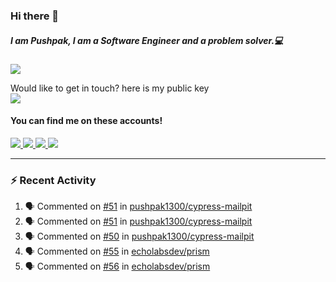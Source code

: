 ### Hi there 👋


##### I am Pushpak, I am a Software Engineer and a problem solver.💻

![](https://komarev.com/ghpvc/?username=pushpak1300)

 Would like to get in touch? here is my public key 
 <br> <a href='https://keybase.io/pushpak1300'><img src="https://img.shields.io/keybase/pgp/pushpak1300?color=pinl&label=PGP&style=for-the-badge"/></a></br>
#### You can find me on these accounts!
<p>
<a href='https://twitter.com/pushpak1300'><a href="https://pushpak1300.me/" target="_blank">
  <img src="https://img.shields.io/badge/website-%23E34F26.svg?&style=for-the-badge" />
</a> 
 
 <a href="https://twitter.com/pushpak1300" target="_blank">
  <img src="https://img.shields.io/badge/twitter-%231DA1F2.svg?&style=for-the-badge&logo=twitter&logoColor=white" />
</a> 

<a href="https://www.linkedin.com/in/pushpak-c-286b17b1/" target="_blank">
  <img src="https://img.shields.io/badge/linkedin-%230077B5.svg?&style=for-the-badge&logo=linkedin&logoColor=white" />
</a> 

<a href="https://dev.to/pushpak1300/" target="_blank">
  <img src="http://img.shields.io/badge/dev.to-gray?style=for-the-badge&logo=dev.to&?logoColor=white?logoWidth=100?label=" />
</a> 


</p>

---

### ⚡ Recent Activity

<!--START_SECTION:activity-->
1. 🗣 Commented on [#51](https://github.com/pushpak1300/cypress-mailpit/issues/51#issuecomment-2472337683) in [pushpak1300/cypress-mailpit](https://github.com/pushpak1300/cypress-mailpit)
2. 🗣 Commented on [#51](https://github.com/pushpak1300/cypress-mailpit/issues/51#issuecomment-2471155301) in [pushpak1300/cypress-mailpit](https://github.com/pushpak1300/cypress-mailpit)
3. 🗣 Commented on [#50](https://github.com/pushpak1300/cypress-mailpit/issues/50#issuecomment-2471151669) in [pushpak1300/cypress-mailpit](https://github.com/pushpak1300/cypress-mailpit)
4. 🗣 Commented on [#55](https://github.com/echolabsdev/prism/pull/55#issuecomment-2466693822) in [echolabsdev/prism](https://github.com/echolabsdev/prism)
5. 🗣 Commented on [#56](https://github.com/echolabsdev/prism/issues/56#issuecomment-2466571837) in [echolabsdev/prism](https://github.com/echolabsdev/prism)
<!--END_SECTION:activity-->
